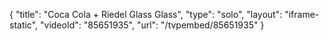 {
    "title": "Coca Cola + Riedel Glass Glass",
    "type": "solo",
    "layout": "iframe-static",
    "videoId": "85651935",
    "url": "\/tvpembed\/85651935"
}